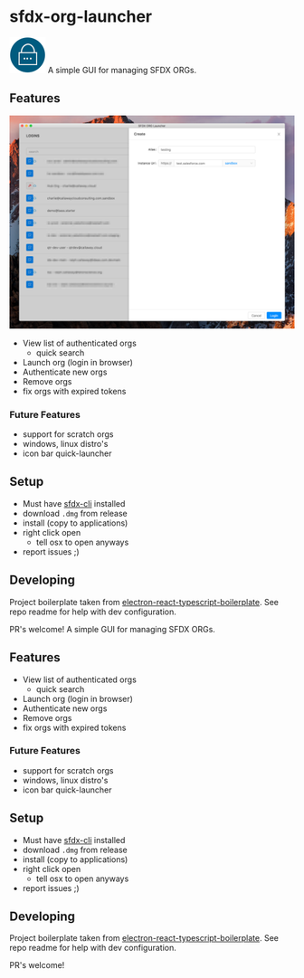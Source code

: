 # sfdx-org-launcher

![logo](https://github.com/ChuckJonas/sfdx-org-launcher/blob/master/resources/icons/sfdx-login_64x64.png "logo") A simple GUI for managing SFDX ORGs.

## Features

![screenshot](https://github.com/ChuckJonas/sfdx-org-launcher/blob/master/resources/screenshots/SFDX_ORG_Launcher.png "screenshot")

- View list of authenticated orgs
  - quick search
- Launch org (login in browser)
- Authenticate new orgs
- Remove orgs
- fix orgs with expired tokens

### Future Features

- support for scratch orgs
- windows, linux distro's
- icon bar quick-launcher


## Setup

- Must have [sfdx-cli](https://developer.salesforce.com/tools/sfdxcli) installed
- download `.dmg` from release
- install (copy to applications)
- right click open
  - tell osx to open anyways
- report issues ;)

## Developing

Project boilerplate taken from [electron-react-typescript-boilerplate](https://github.com/iRath96/electron-react-typescript-boilerplate).  See repo readme for help with dev configuration.

PR's welcome!
A simple GUI for managing SFDX ORGs.

## Features

- View list of authenticated orgs
  - quick search
- Launch org (login in browser)
- Authenticate new orgs
- Remove orgs
- fix orgs with expired tokens

### Future Features

- support for scratch orgs
- windows, linux distro's
- icon bar quick-launcher


## Setup

- Must have [sfdx-cli](https://developer.salesforce.com/tools/sfdxcli) installed
- download `.dmg` from release
- install (copy to applications)
- right click open
  - tell osx to open anyways
- report issues ;)

## Developing

Project boilerplate taken from [electron-react-typescript-boilerplate](https://github.com/iRath96/electron-react-typescript-boilerplate).  See repo readme for help with dev configuration.

PR's welcome!
